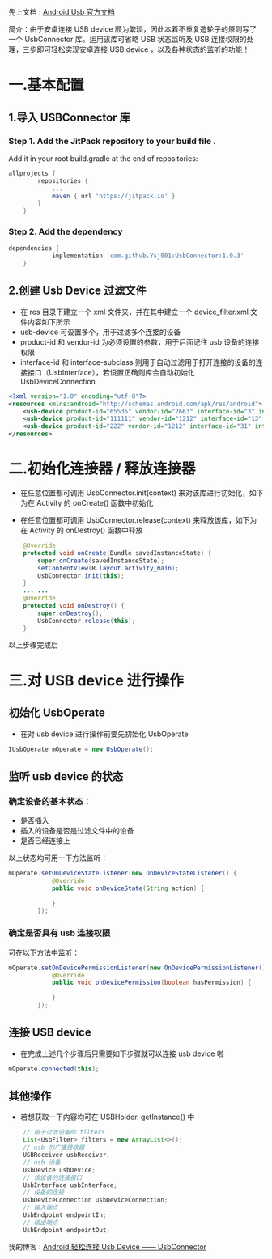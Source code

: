 ﻿
先上文档 : [Android Usb 官方文档](https://developer.android.google.cn/reference/android/hardware/usb/package-summary?hl=zh-cn)

简介：由于安卓连接 USB device 颇为繁琐，因此本着不重复造轮子的原则写了一个 UsbConnector 库。运用该库可省略 USB 状态监听及 USB 连接权限的处理，三步即可轻松实现安卓连接 USB device ，以及各种状态的监听的功能！

# 一.基本配置
## 1.导入 USBConnector 库
### Step 1. Add the JitPack repository to your build file .
Add it in your root build.gradle at the end of repositories:
```gradle
allprojects {
		repositories {
			...
			maven { url 'https://jitpack.io' }
		}
	}
```
### Step 2. Add the dependency
```gradle
dependencies {
	        implementation 'com.github.Ysj001:UsbConnector:1.0.3'
	}
```
## 2.创建 Usb Device 过滤文件
 - 在 res 目录下建立一个 xml 文件夹，并在其中建立一个 device_filter.xml 文件内容如下所示
 - usb-device 可设置多个，用于过滤多个连接的设备
 - product-id 和 vendor-id 为必须设置的参数，用于后面记住 usb 设备的连接权限
 - interface-id 和 interface-subclass 则用于自动过滤用于打开连接的设备的连接接口（UsbInterface），若设置正确则库会自动初始化 UsbDeviceConnection

```xml
<?xml version="1.0" encoding="utf-8"?>
<resources xmlns:android="http://schemas.android.com/apk/res/android">
    <usb-device product-id="65535" vendor-id="2663" interface-id="3" interface-subclass="0" />
    <usb-device product-id="111111" vendor-id="1212" interface-id="13" interface-subclass="10" />
    <usb-device product-id="222" vendor-id="1212" interface-id="31" interface-subclass="01" />
</resources>
```

# 二.初始化连接器 / 释放连接器
- 在任意位置都可调用 UsbConnector.init(context) 来对该库进行初始化，如下为在 Activity 的 onCreate() 函数中初始化

- 在任意位置都可调用 UsbConnector.release(context) 来释放该库，如下为在 Activity 的 onDestroy() 函数中释放
```java
    @Override
    protected void onCreate(Bundle savedInstanceState) {
        super.onCreate(savedInstanceState);
        setContentView(R.layout.activity_main);
        UsbConnector.init(this);
    }
    ... ... 
    @Override
    protected void onDestroy() {
        super.onDestroy();
        UsbConnector.release(this);
    }
```
以上步骤完成后
# 三.对 USB device 进行操作
## 初始化 UsbOperate
- 在对 usb device 进行操作前要先初始化 UsbOperate 
```java
IUsbOperate mOperate = new UsbOperate();
```
## 监听 usb device 的状态
### 确定设备的基本状态：
- 是否插入
- 插入的设备是否是过滤文件中的设备
- 是否已经连接上

以上状态均可用一下方法监听：
```java
mOperate.setOnDeviceStateListener(new OnDeviceStateListener() {
            @Override
            public void onDeviceState(String action) {
                
            }
        });
```
### 确定是否具有 usb 连接权限
可在以下方法中监听：
```java
mOperate.setOnDevicePermissionListener(new OnDevicePermissionListener() {
            @Override
            public void onDevicePermission(boolean hasPermission) {
                
            }
        });
```
## 连接 USB device
- 在完成上述几个步骤后只需要如下步骤就可以连接 usb device 啦
```java
mOperate.connected(this);
```
## 其他操作
- 若想获取一下内容均可在 USBHolder. getInstance() 中

```java 
    // 用于过滤设备的 filters
    List<UsbFilter> filters = new ArrayList<>();
    // usb 的广播接收器
    USBReceiver usbReceiver;
    // usb 设备
    UsbDevice usbDevice;
    // 该设备的连接接口
    UsbInterface usbInterface;
    // 设备的连接
    UsbDeviceConnection usbDeviceConnection;
    // 输入端点
    UsbEndpoint endpointIn;
    // 输出端点
    UsbEndpoint endpointOut;
```


我的博客 : [Android 轻松连接 Usb Device —— UsbConnector](https://blog.csdn.net/qq_35365635/article/details/86743451)
